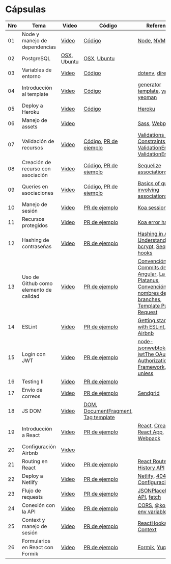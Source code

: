 # Cápsulas

|Nro | Tema | Video | Código | Referencias |
|----|-------|-------|--------------|--------|
| 01 | Node y manejo de dependencias | [Video](https://drive.google.com/file/d/1DwAJ-9YSvp2DmE7ztKEHt0i5xhrF4BO2/view?usp=sharing) | [Código](./cápsula_01) | [Node](https://nodejs.org/es/), [NVM](https://github.com/nvm-sh/nvm), [Yarn](https://yarnpkg.com/) |
| 02 | PostgreSQL | [OSX](https://drive.google.com/file/d/1flEsuwZi4KEplvODpZNMwcF0tpVbfOwL/view?usp=sharing), [Ubuntu](https://drive.google.com/file/d/1XYLzMbhYtv_fahRV1OkFBewVUgDiwypO/view?usp=sharing) | [OSX](./cápsula_02/osx), [Ubuntu](./cápsula_02/ubuntu) | |
| 03 | Variables de entorno | [Video](https://drive.google.com/file/d/1_0A99H8FML68gLKSRhMPyLRiUb0iUDBm/view?usp=sharing) | [Código](./cápsula_03) | [dotenv](https://www.npmjs.com/package/dotenv), [direnv](https://direnv.net/) |
| 04 |Introducción al template | [Video](https://drive.google.com/file/d/1gWmIK0MJz624SOWCv7_yMyu5NIXF2l1U/view?usp=sharing) | [Código](./cápsula_04) | [generator template](https://github.com/IIC2513/generator-template), [yarn](https://yarnpkg.com/), [yeoman](https://yeoman.io/) |
| 05 |Deploy a Heroku | [Video](https://drive.google.com/file/d/1sOunfKmzyBwNkda45eAWxLy1a2WTxRtC/view?usp=sharing) | [Código](./cápsula_05) | [Heroku](https://devcenter.heroku.com/)|
| 06 |Manejo de assets | [Video](https://drive.google.com/file/d/11iLY0tONvC5igEhujWV-dtcxOjVjKDoa/view?usp=sharing) | | [Sass](https://sass-lang.com/guide), [Webpack](https://webpack.js.org/)|
| 07 |Validación de recursos | [Video](https://drive.google.com/file/d/11iUKVAgeXLtod7F2tSmxdNqin75tqpub/view?usp=sharing) | [Código](./cápsula_07), [PR de ejemplo](https://github.com/IIC2513-2021-2/soundify/pull/2) | [Validations & Constraints](https://sequelize.org/master/manual/validations-and-constraints.html), [ValidationError](https://sequelize.org/master/class/lib/errors/validation-error.js~ValidationError.html), [ValidationErrorItem](https://sequelize.org/master/class/lib/errors/validation-error.js~ValidationErrorItem.html) |
| 08 |Creación de recurso con asociación | [Video](https://drive.google.com/file/d/1_sIFatmt5mbFsQkcZQwNKQwAo57rRR-2/view?usp=sharing) | [Código](./cápsula_08), [PR de ejemplo](https://github.com/IIC2513-2021-2/soundify/pull/5) | [Sequelize associations](https://sequelize.org/master/manual/assocs.html)|
| 09 |Queries en asociaciones | [Video](https://drive.google.com/file/d/1-rnPjxFXEikKy7cZctRErzBriSjNSjTK/view?usp=sharing) | [Código](./cápsula_09), [PR de ejemplo](https://github.com/IIC2513-2021-2/soundify/pull/6) | [Basics of queries involving associations](https://sequelize.org/master/manual/assocs.html#basics-of-queries-involving-associations)|
| 10 | Manejo de sesión | [Video](https://drive.google.com/file/d/1WErLd6UjfTdFm0i2aZogZgRW-GVrTuEm/view?usp=sharing) | [PR de ejemplo](https://github.com/IIC2513-2021-2/soundify/pull/8)| [Koa session](https://github.com/koajs/session)|
| 11 | Recursos protegidos | [Video](https://drive.google.com/file/d/1372964NtszpNyDGJfhRfdjadR3Q-UFC4/view?usp=sharing) | [PR de ejemplo](https://github.com/IIC2513-2021-2/soundify/pull/10)| [Koa error handling](https://github.com/koajs/koa/wiki/Error-Handling)|
| 12 | Hashing de contraseñas | [Video](https://drive.google.com/file/d/1Vp-srh14-yVPCfJAWL2sc253G-QFkamL/view?usp=sharing) | [PR de ejemplo](https://github.com/IIC2513-2021-2/soundify/pull/11)| [Hashing in Action: Understanding bcrypt](https://auth0.com/blog/hashing-in-action-understanding-bcrypt/), [Sequelize hooks](https://sequelize.org/master/manual/hooks.html) |
| 13 | Uso de Github como elemento de calidad | [Video](https://drive.google.com/file/d/10l2XNQuZAYHLY2YD-8shyIx9zm9zpCgB/view?usp=sharing) | [PR de ejemplo](https://github.com/IIC2513-2021-2/soundify/pull/13)| [Convención de Commits de Angular](https://github.com/angular/angular/blob/22b96b9/CONTRIBUTING.md#type), [La guía de Platanus](https://la-guia.platan.us/setup/proyectos/git), [Convención de nombres de branches](https://idiv-biodiversity.github.io/git-knowledge-base/branch-naming-conventions.html), [Template Pull Request](https://docs.github.com/es/communities/using-templates-to-encourage-useful-issues-and-pull-requests/creating-a-pull-request-template-for-your-repository) |
| 14 | ESLint | [Video](https://drive.google.com/file/d/1G1-e0AsO5X7Pe-3srihPniFNE-18oVIp/view)| [PR de ejemplo](https://github.com/IIC2513-2021-2/soundify/pull/15)| [Getting started with ESLint](https://eslint.org/docs/user-guide/getting-started), [Guia Airbnb](https://github.com/airbnb/javascript?utm_content=buffer53877&utm_medium=social&utm_source=facebook.com&utm_campaign=buffer) |
| 15 | Login con JWT | [Video](https://drive.google.com/file/d/1Wor427noXQ90w4blVWWWJMXD9vsi_2uT/view?usp=sharing)| [PR de ejemplo](https://github.com/IIC2513-2021-2/soundify/pull/17)| [node-jsonwebtoken](https://github.com/auth0/node-jsonwebtoken),[koa-jwt](https://github.com/koajs/jwt)[The OAuth 2.0 Authorization Framework](https://datatracker.ietf.org/doc/html/rfc6749#section-5.1),[koa-unless](https://github.com/Foxandxss/koa-unless) |
| 16 | Testing II | [Video](https://drive.google.com/file/d/1HiSbiWfchn56n-TUNeE2H4P9cteAz48d/view?usp=sharing)| [PR de ejemplo](https://github.com/IIC2513-2021-2/soundify/pull/21)|  |
| 17 | Envío de correos | [Video](https://drive.google.com/file/d/1W89VOipQf8OB6QGGifdqOy0GpGVHqs2w/view?usp=sharing)| [PR de ejemplo](https://github.com/IIC2513-2021-2/soundify/pull/19)| [Sendgrid](https://sendgrid.com/) |
| 18 | JS DOM | [Video](https://drive.google.com/file/d/1ISTbL4ecCTTz9NyFT2wtkuzsa5bWlbiG/view?usp=sharing) | [DOM](https://developer.mozilla.org/es/docs/Web/API/Document_Object_Model/Introduction), [DocumentFragment](https://developer.mozilla.org/es/docs/Web/API/DocumentFragment), [Tag template](https:/https://drive.google.com/file/d/1ISTbL4ecCTTz9NyFT2wtkuzsa5bWlbiG/view?usp=sharing/www.w3schools.com/tags/tag_template.asp) 
| 19 | Introducción a React | [Video](https://drive.google.com/file/d/1jXKTG0Eg2pirZTXsNxjmFeAqVLmS7TDZ/view?usp=sharing)| [PR de ejemplo](https://github.com/IIC2513-2021-2/soundify-front/pull/1)| [React](https://reactjs.org/), [Create React App](https://create-react-app.dev/docs/getting-started/#yarn), [Webpack](https://webpack.js.org/) |
| 20 | Configuración Airbnb | [Video](https://drive.google.com/file/d/1xeYv7_-kN1EhWI6hwDNn9m7LfQyV9n0z/view?usp=sharing)|  |  |
| 21 | Routing en React |  [Video](https://drive.google.com/file/d/1I6dd-lEiZ-ym6eLIFDiaeOa11hS6e3BQ/view?usp=sharing) | [PR de ejemplo](https://github.com/IIC2513-2021-2/soundify-front/pull/2)| [React Router](https://reactrouter.com/), [History API](https://developer.mozilla.org/es/docs/Web/API/History) |
| 22 | Deploy a Netlify |  [Video](https://drive.google.com/file/d/1eiC0iQEqETUtb_w9ykAoqhAYc5wfkeJ0/view?usp=sharing) | [PR de ejemplo](https://github.com/IIC2513-2021-2/soundify-front/pull/3)| [Netlify](https://www.netlify.com/), [404 error](https://dev.to/rajeshroyal/page-not-found-error-on-netlify-reactjs-react-router-solved-43oa), [Configuración](https://www.netlify.com/blog/2019/01/16/redirect-rules-for-all-how-to-configure-redirects-for-your-static-site/) |
| 23 | Flujo de requests |  [Video](https://drive.google.com/file/d/1vhActcSgul03r2SzNjXcBlXfdSbEb2Lq/view?usp=sharing) | [PR de ejemplo](https://github.com/IIC2513-2021-2/soundify-front/pull/4)| [JSONPlaceholder API](https://jsonplaceholder.typicode.com/), [fetch](https://developer.mozilla.org/es/docs/Web/API/Fetch_API/Using_Fetch) |
| 24 | Conexión con la API |  [Video](https://drive.google.com/file/d/175cNojkWHSu8dLxRhnMf7EpRuImJWRUj/view?usp=sharing) | [PR de ejemplo](https://github.com/IIC2513-2021-2/soundify-front/pull/6)| [CORS](https://developer.mozilla.org/es/docs/Web/HTTP/CORS), [@koa/cors](https://github.com/koajs/cors), [env variables](https://create-react-app.dev/docs/adding-custom-environment-variables/) |
| 25 | Context y manejo de sesión |  [Video](https://drive.google.com/file/d/1GUQAmuqwGNGWgQAjV92JZhujlX0apD1z/view?usp=sharing) | [PR de ejemplo](https://github.com/IIC2513-2021-2/soundify-front/pull/7)| [ReactHooks](https://reactjs.org/docs/hooks-reference.html), [Context](https://reactjs.org/docs/context.html)|
| 26 | Formularios en React con Formik |  [Video](https://drive.google.com/file/d/1hBUKcT0E7E8vp2lNucH44Q4bsqCdRYnw/view?usp=sharing) | [PR de ejemplo](https://github.com/IIC2513-2021-2/soundify-front/pull/8)| [Formik](https://formik.org/), [Yup](https://github.com/jquense/yup)|
